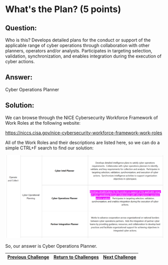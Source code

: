 # What's the Plan? (5 points)

## Question:

Who is this? Develops detailed plans for the conduct or support of the applicable range of cyber operations through collaboration with other planners, operators and/or analysts. Participates in targeting selection, validation, synchronization, and enables integration during the execution of cyber actions.

## Answer:

Cyber Operations Planner

## Solution:

We can browse through the NICE Cybersecurity Workforce Framework of Work Roles at the following website:

https://niccs.cisa.gov/nice-cybersecurity-workforce-framework-work-roles

All of the Work Roles and their descriptions are listed here, so we can do a simple CTRL+F search to find our solution:

[![flag.png](flag.png)](https://niccs.cisa.gov/nice-cybersecurity-workforce-framework-work-roles)

So, our answer is Cyber Operations Planner.

| [Previous Challenge](/Challenges/Collect-And-Operate/3/README.md#question) | [Return to Challenges](/Challenges/../../../#modules) | [Next Challenge](/Challenges/Collect-And-Operate/5/README.md#question) |
| :------- | :-----: | ------: |